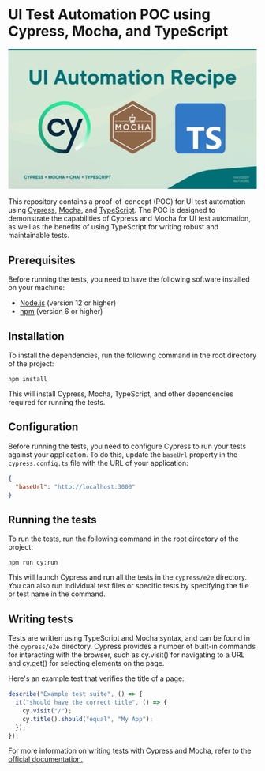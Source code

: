 # UI Test Automation POC using Cypress, Mocha, and TypeScript

![Framework](cypress/images/framework.jpg)

This repository contains a proof-of-concept (POC) for UI test automation using [Cypress](https://www.cypress.io/), [Mocha](https://mochajs.org/), and [TypeScript](https://www.typescriptlang.org/). The POC is designed to demonstrate the capabilities of Cypress and Mocha for UI test automation, as well as the benefits of using TypeScript for writing robust and maintainable tests.

## Prerequisites

Before running the tests, you need to have the following software installed on your machine:

- [Node.js](https://nodejs.org/en/) (version 12 or higher)
- [npm](https://www.npmjs.com/) (version 6 or higher)

## Installation

To install the dependencies, run the following command in the root directory of the project:

```
npm install
```

This will install Cypress, Mocha, TypeScript, and other dependencies required for running the tests.

## Configuration

Before running the tests, you need to configure Cypress to run your tests against your application. To do this, update the `baseUrl` property in the `cypress.config.ts` file with the URL of your application:

```json
{
  "baseUrl": "http://localhost:3000"
}
```

## Running the tests

To run the tests, run the following command in the root directory of the project:

```
npm run cy:run
```

This will launch Cypress and run all the tests in the `cypress/e2e` directory. You can also run individual test files or specific tests by specifying the file or test name in the command.

## Writing tests

Tests are written using TypeScript and Mocha syntax, and can be found in the `cypress/e2e` directory. Cypress provides a number of built-in commands for interacting with the browser, such as cy.visit() for navigating to a URL and cy.get() for selecting elements on the page.

Here's an example test that verifies the title of a page:

```ts
describe("Example test suite", () => {
  it("should have the correct title", () => {
    cy.visit("/");
    cy.title().should("equal", "My App");
  });
});
```

For more information on writing tests with Cypress and Mocha, refer to the [official documentation.](https://docs.cypress.io/guides/end-to-end-testing/writing-your-first-end-to-end-test)
